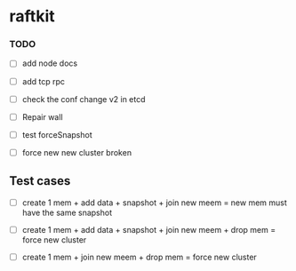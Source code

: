 # raftkit

### TODO 
- [ ] add node docs 
- [ ] add tcp rpc 
- [ ] check the conf change v2 in etcd
- [ ] Repair wall 
- [ ] test forceSnapshot
- [ ] force new new cluster broken 


## Test cases 
- [ ] create 1 mem + add data + snapshot + join new meem = new mem must have the same snapshot
- [ ] create 1 mem + add data + snapshot + join new meem + drop mem = force new cluster
- [ ] create 1 mem +  join new meem + drop mem = force new cluster





